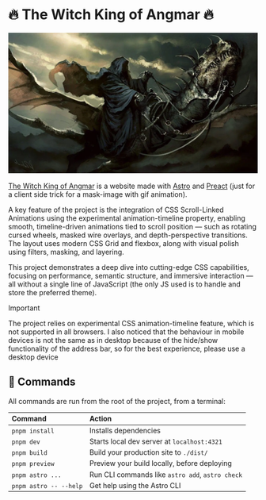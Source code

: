 # 🔥 The Witch King of Angmar 🔥

![The Witch King of Angmar](./src/assets/images/nazgul.webp)

[The Witch King of Angmar](the-witch-king-of-angmar.vercel.app) is a website made with [Astro](https://astro.build) and [Preact](https://preactjs.com/) (just for a client side trick for a mask-image with gif animation).

A key feature of the project is the integration of CSS Scroll-Linked Animations using the experimental animation-timeline property, enabling smooth, timeline-driven animations tied to scroll position — such as rotating cursed wheels, masked wire overlays, and depth-perspective transitions. The layout uses modern CSS Grid and flexbox, along with visual polish using filters, masking, and layering.

This project demonstrates a deep dive into cutting-edge CSS capabilities, focusing on performance, semantic structure, and immersive interaction — all without a single line of JavaScript (the only JS used is to handle and store the preferred theme).

> [!IMPORTANT]
> The project relies on experimental CSS animation-timeline feature, which is not supported in all browsers. I also noticed that the behaviour in mobile devices is not the same as in desktop because of the hide/show functionality of the address bar, so for the best experience, please use a desktop device



## 🧞 Commands

All commands are run from the root of the project, from a terminal:

| Command                   | Action                                           |
| :------------------------ | :----------------------------------------------- |
| `pnpm install`             | Installs dependencies                            |
| `pnpm dev`             | Starts local dev server at `localhost:4321`      |
| `pnpm build`           | Build your production site to `./dist/`          |
| `pnpm preview`         | Preview your build locally, before deploying     |
| `pnpm astro ...`       | Run CLI commands like `astro add`, `astro check` |
| `pnpm astro -- --help` | Get help using the Astro CLI                     |

